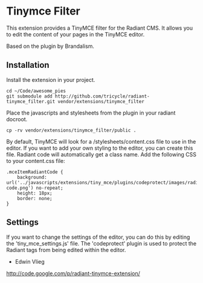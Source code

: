 Tinymce Filter
==============

This extension provides a TinyMCE filter for the Radiant CMS. It allows you to edit the content of your pages in the TinyMCE editor.

Based on the plugin by Brandalism.

Installation
------------

Install the extension in your project.

    cd ~/Code/awesome_pies
    git submodule add http://github.com/tricycle/radiant-tinymce_filter.git vendor/extensions/tinymce_filter

Place the javascripts and stylesheets from the plugin in your radiant docroot.

    cp -rv vendor/extensions/tinymce_filter/public .

By default, TinyMCE will look for a /stylesheets/content.css file to use in the editor. If you want to add your own styling to the editor, you can create this file. Radiant code will automatically get a class name. Add the following CSS to your content.css file:

    .mceItemRadiantCode { 
        background: url('../javascripts/extensions/tiny_mce/plugins/codeprotect/images/radiant-code.png') no-repeat; 
        height: 18px;
        border: none;
    }

Settings
--------

If you want to change the settings of the editor, you can do this by editing the 'tiny_mce_settings.js' file. The 'codeprotect' plugin is used to protect the Radiant tags from being edited within the editor.

- Edwin Vlieg

http://code.google.com/p/radiant-tinymce-extension/
